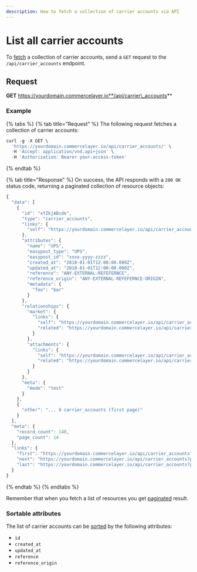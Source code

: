 ```yaml
---
description: How to fetch a collection of carrier accounts via API
---
```


# List all carrier accounts

To [fetch](https://docs.commercelayer.io/developers/fetching-resources) a collection of carrier accounts, send a `GET` request to the `/api/carrier_accounts` endpoint.

## Request

**GET** https://yourdomain.commercelayer.io**/api/carrier\_accounts**

### **Example**

{% tabs %}
{% tab title="Request" %}
The following request fetches a collection of carrier accounts:

```javascript
curl -g -X GET \
  'https://yourdomain.commercelayer.io/api/carrier_accounts/' \
  -H 'Accept: application/vnd.api+json' \
  -H 'Authorization: Bearer your-access-token'
```
{% endtab %}

{% tab title="Response" %}
On success, the API responds with a `200 OK` status code, returning a paginated collection of resource objects:

```javascript
{
  "data": [
    {
      "id": "xYZkjABcde",
      "type": "carrier_accounts",
      "links": {
        "self": "https://yourdomain.commercelayer.io/api/carrier_accounts/xYZkjABcde"
      },
      "attributes": {
        "name": "UPS",
        "easypost_type": "UPS",
        "easypost_id": "xxxx-yyyy-zzzz",
        "created_at": "2018-01-01T12:00:00.000Z",
        "updated_at": "2018-01-01T12:00:00.000Z",
        "reference": "ANY-EXTERNAL-REFEFERNCE",
        "reference_origin": "ANY-EXTERNAL-REFEFERNCE-ORIGIN",
        "metadata": {
          "foo": "bar"
        }
      },
      "relationships": {
        "market": {
          "links": {
            "self": "https://yourdomain.commercelayer.io/api/carrier_accounts/xYZkjABcde/relationships/market",
            "related": "https://yourdomain.commercelayer.io/api/carrier_accounts/xYZkjABcde/market"
          }
        },
        "attachments": {
          "links": {
            "self": "https://yourdomain.commercelayer.io/api/carrier_accounts/xYZkjABcde/relationships/attachments",
            "related": "https://yourdomain.commercelayer.io/api/carrier_accounts/xYZkjABcde/attachments"
          }
        }
      },
      "meta": {
        "mode": "test"
      }
    },
    {
      "other": "... 9 carrier_accounts (first page)"
    }
  ],
  "meta": {
    "record_count": 140,
    "page_count": 14
  },
  "links": {
    "first": "https://yourdomain.commercelayer.io/api/carrier_accounts?page[number]=1&page[size]=10",
    "next": "https://yourdomain.commercelayer.io/api/carrier_accounts?page[number]=2&page[size]=10",
    "last": "https://yourdomain.commercelayer.io/api/carrier_accounts?page[number]=14&page[size]=10"
  }
}
```
{% endtab %}
{% endtabs %}

Remember that when you fetch a list of resources you get [paginated](https://docs.commercelayer.io/developers/pagination) result.

### Sortable attributes

The list of carrier accounts can be [sorted](https://docs.commercelayer.io/developers/sorting-results) by the following attributes:

* `id`
* `created_at`
* `updated_at`
* `reference`
* `reference_origin`
